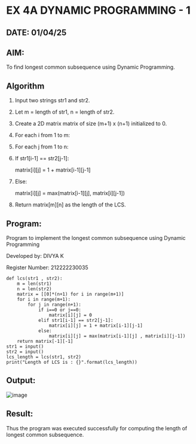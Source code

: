 # EX 4A DYNAMIC PROGRAMMING - 1

## DATE: 01/04/25

## AIM:
To find longest common subsequence using Dynamic Programming.


## Algorithm

1. Input two strings str1 and str2.

2. Let m = length of str1, n = length of str2.

3. Create a 2D matrix matrix of size (m+1) x (n+1) initialized to 0.

4. For each i from 1 to m:

5. For each j from 1 to n:

6. If str1[i-1] == str2[j-1]:
   
   matrix[i][j] = 1 + matrix[i-1][j-1]
   
7. Else:

   matrix[i][j] = max(matrix[i-1][j], matrix[i][j-1])

8. Return matrix[m][n] as the length of the LCS.


## Program:

Program to implement the longest common subsequence using Dynamic Programming

Developed by: DIVYA K

Register Number: 212222230035

```
def lcs(str1 , str2):
    m = len(str1)
    n = len(str2)
    matrix = [[0]*(n+1) for i in range(m+1)] 
    for i in range(m+1):
        for j in range(n+1):
            if i==0 or j==0:
                matrix[i][j] = 0
            elif str1[i-1] == str2[j-1]:
                matrix[i][j] = 1 + matrix[i-1][j-1]
            else:
                matrix[i][j] = max(matrix[i-1][j] , matrix[i][j-1])
    return matrix[-1][-1]
str1 = input()
str2 = input()
lcs_length = lcs(str1, str2)
print("Length of LCS is : {}".format(lcs_length))
```

## Output:

![image](https://github.com/user-attachments/assets/5ecd5eed-88b5-497a-9d5f-e0f1e2763a0a)


## Result:
Thus the program was executed successfully for computing the length of longest common subsequence.

